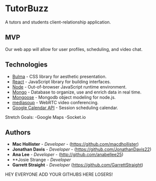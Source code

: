 # TutorBuzz

A tutors and students client-relationship application.

## MVP

Our web app will allow for user profiles, scheduling, and video chat.

##

## Technologies

* [Bulma](https://bulma.io/) - CSS library for aesthetic presentation.
* [React](https://reactjs.org/) - JavaScript library for building interfaces.
* [Node](https://nodejs.org/en/) - Out-of-browser JavaScript runtime environment.
* [Mongo](https://www.mongodb.com/) - Database to organize, use and enrich data in real time.
* [Mongoose](https://mongoosejs.com/) - Mongodb object modeling for node.js.
* [mediasoup](https://mediasoup.org/) - WebRTC video conferencing.
* [Google Calendar API](https://developers.google.com/calendar/) - Session scheduling calendar.

Stretch Goals:
-Google Maps
-Socket.io

## Authors

* **Mac Hollister** - *Developer* - (https://github.com/macdhollister)
* **Jonathan Davis** - *Developer* - (https://github.com/JonathanDavis22)
* **Ana Lee** - *Developer* - (http://github.com/anabellee25)
* **Josie Strange - *Developer*
* **Garrett Straight** - *Developer* (https://github.com/GarrettStraight)

HEY EVERYONE ADD YOUR GITHUBS HERE LOSERS!
